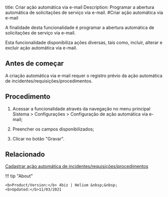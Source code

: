 title: Criar ação automática via e-mail
Description: Programar a abertura automática de solicitações de serviço via e-mail.
#Criar ação automática via e-mail

A finalidade desta funcionalidade é programar a abertura automática de
solicitações de serviço via e-mail.

Esta funcionalidade disponibiliza ações diversas, tais como, incluir, alterar e
excluir ação automática via e-mail.

Antes de começar
--------------------

A criação automática via e-mail requer o registro prévio da ação automática de
incidentes/requisições/procedimentos.

Procedimento
----------------

1.  Acessar a funcionalidade através da navegação no menu principal Sistema
    \> Configurações \> Configuração de ação automática via e-mail;

2.  Preencher os campos disponibilizados;

3.  Clicar no botão "Gravar".


Relacionado
-------

[Cadastrar ação automática de incidentes/requisições/procedimentos](/pt-br/4biz-helium/additional-features/automation-of-operation/configuration/register-automatic-actions-incident-request-procedure.html)

!!! tip "About"

    <b>Product/Version:</b> 4biz | Helium &nbsp;&nbsp;
    <b>Updated:</b>11/03/2021
